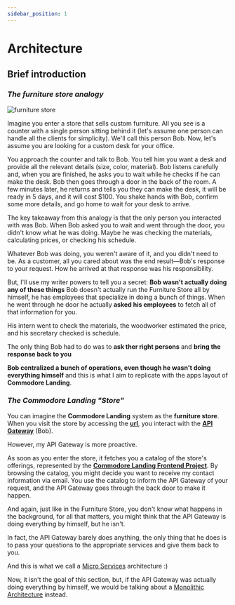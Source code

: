 ```yaml
---
sidebar_position: 1
---
```


# Architecture

## Brief introduction

### *The furniture store analogy*
![furniture store](./img/furniture_store.png)

Imagine you enter a store that sells custom furniture. All you see is a counter with a single person sitting behind it (let's assume one person can handle all the clients for simplicity). We'll call this person Bob. Now, let's assume you are looking for a custom desk for your office.

You approach the counter and talk to Bob. You tell him you want a desk and provide all the relevant details (size, color, material). Bob listens carefully and, when you are finished, he asks you to wait while he checks if he can make the desk. Bob then goes through a door in the back of the room. A few minutes later, he returns and tells you they can make the desk, it will be ready in 5 days, and it will cost $100. You shake hands with Bob, confirm some more details, and go home to wait for your desk to arrive.

The key takeaway from this analogy is that the only person you interacted with was Bob. When Bob asked you to wait and went through the door, you didn't know what he was doing. Maybe he was checking the materials, calculating prices, or checking his schedule.

Whatever Bob was doing, you weren't aware of it, and you didn't need to be. As a customer, all you cared about was the end result—Bob's response to your request. How he arrived at that response was his responsibility.

But, I'll use my writer powers to tell you a secret: **Bob wasn't actually doing any of these things**
Bob doesn't actually run the Furniture Store all by himself, he has employees that specialize in doing a bunch of things.
When he went through he door he actually **asked his employees** to fetch all of that information for you.

His intern went to check the materials, the woodworker estimated the price, and his secretary checked is schedule.

The only thing Bob had to do was to **ask ther right persons** and **bring the response back to you**

**Bob centralized a bunch of operations, even though he wasn't doing everything himself** and this is what I aim to replicate with the apps layout of **Commodore Landing**.

### *The Commodore Landing "Store"*

You can imagine the **Commodore Landing** system as the **furniture store**. When you visit the store by accessing the **[url](https://itsadeadh2.com)**, you interact with the **[API Gateway](https://itsadeadh2.com)** (Bob).

However, my API Gateway is more proactive. 

As soon as you enter the store, it fetches you a catalog of the store's offerings, represented by the **[Commodore Landing Frontend Project](https://github.com/itsadeadh2/commodore-landing)**. By browsing the catalog, you might decide you want to receive my contact information via email. You use the catalog to inform the API Gateway of your request, and the API Gateway goes through the back door to make it happen.

And again, just like in the Furniture Store, you don't know what happens in the background, for all that matters, you might think that the API Gateway is doing everything by himself, but he isn't.

In fact, the API Gateway barely does anything, the only thing that he does is to pass your questions to the appropriate services and give them back to you.

And this is what we call a [Micro Services](https://microservices.io/) architecture :) 

Now, it isn't the goal of this section, but, if the API Gateway was actually doing everything by himself, we would be talking about a [Monolithic Architecture](https://en.wikipedia.org/wiki/Monolithic_application) instead.
